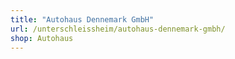 ```yaml
---
title: "Autohaus Dennemark GmbH"
url: /unterschleissheim/autohaus-dennemark-gmbh/
shop: Autohaus
---
```

